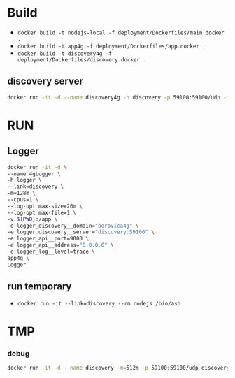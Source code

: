 # Build
- `docker build -t nodejs-local -f deployment/Dockerfiles/main.docker .`
- `docker build -t app4g -f deployment/Dockerfiles/app.docker .`
- `docker build -t discovery4g -f deployment/Dockerfiles/discovery.docker .`

## discovery server
```bash
docker run -it -d --name discovery4g -h discovery -p 59100:59100/udp -m=64m discovery4g
```

# RUN

## Logger
```bash
docker run -it -d \
--name 4gLogger \
-h logger \
--link=discovery \
-m=128m \
--cpus=1 \
--log-opt max-size=20m \
--log-opt max-file=1 \
-v ${PWD}:/app \
-e logger_discovery__domain="borovica4g" \
-e logger_discovery__server="discovery:59100" \
-e logger_api__port=9000 \
-e logger_api__address="0.0.0.0" \
-e logger_log__level=trace \
app4g \
Logger
```
## run temporary
- `docker run -it --link=discovery --rm nodejs /bin/ash`

# TMP
### debug
```bash
docker run -it -d --name discovery -m=512m -p 59100:59100/udp discovery
```